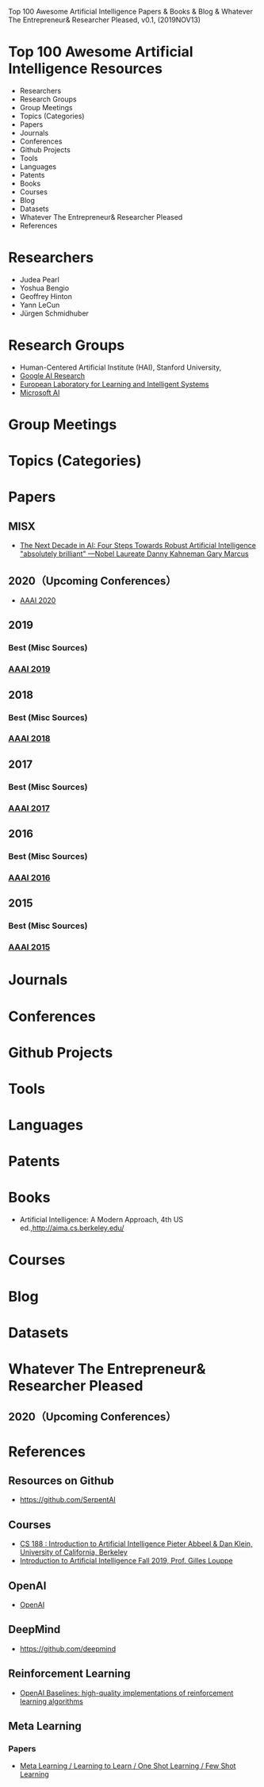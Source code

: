 Top 100 Awesome Artificial Intelligence Papers & Books & Blog & Whatever The Entrepreneur& Researcher Pleased, v0.1, 
(2019NOV13)

# Top 100 Awesome Artificial Intelligence Resources
+ Researchers
+ Research Groups
+ Group Meetings
+ Topics (Categories)
+ Papers
+ Journals
+ Conferences
+ Github Projects
+ Tools
+ Languages
+ Patents
+ Books
+ Courses
+ Blog
+ Datasets
+ Whatever The Entrepreneur& Researcher Pleased
+ References

# Researchers
+ Judea Pearl
+ Yoshua Bengio
+ Geoffrey Hinton
+ Yann LeCun
+ Jürgen Schmidhuber

# Research Groups
+ Human-Centered Artificial Institute (HAI), Stanford University, 
+ [Google AI Research](https://github.com/google-research/google-research)
+ [European Laboratory for Learning and Intelligent Systems](https://ellis.eu/en)
+ [Microsoft AI](https://www.microsoft.com/en-us/ai/ai-lab)

# Group Meetings


# Topics (Categories)

# Papers

## MISX
+ [The Next Decade in AI: Four Steps Towards Robust Artificial Intelligence "absolutely brilliant" —Nobel Laureate Danny Kahneman Gary Marcus](https://arxiv.org/abs/2002.06177)

## 2020（Upcoming Conferences）
+ [AAAI 2020](https://aaai.org/Conferences/AAAI-20/)

## 2019

### Best (Misc Sources)

### [AAAI 2019](https://aaai.org/Conferences/AAAI-19/)

## 2018

### Best (Misc Sources)

### [AAAI 2018](https://aaai.org/Conferences/AAAI-18/)

## 2017

### Best (Misc Sources)

### [AAAI 2017](https://aaai.org/Conferences/AAAI-17/)

## 2016

### Best (Misc Sources)

### [AAAI 2016](https://aaai.org/Conferences/AAAI-16/)

## 2015

### Best (Misc Sources)

### [AAAI 2015](https://aaai.org/Conferences/AAAI-15/)


# Journals

# Conferences

# Github Projects

# Tools

# Languages

# Patents

# Books
+ Artificial Intelligence: A Modern Approach, 4th US ed.,http://aima.cs.berkeley.edu/

# Courses

# Blog

# Datasets

# Whatever The Entrepreneur& Researcher Pleased

## 2020（Upcoming Conferences）


# References 

## Resources on Github
+ https://github.com/SerpentAI


## Courses
+ [CS 188 : Introduction to Artificial Intelligence  Pieter Abbeel & Dan Klein, University of California, Berkeley](https://inst.eecs.berkeley.edu/~cs188/fa18/)
+ [Introduction to Artificial Intelligence  Fall 2019, Prof. Gilles Louppe](https://glouppe.github.io/info8006-introduction-to-ai/pdf/lec-all.pdf)

## OpenAI
+ [OpenAI](https://github.com/openai)

## DeepMind
+ https://github.com/deepmind

## Reinforcement Learning
+ [OpenAI Baselines: high-quality implementations of reinforcement learning algorithms](https://github.com/openai/baselines)

## Meta Learning

### Papers
+ [Meta Learning / Learning to Learn / One Shot Learning / Few Shot Learning](https://github.com/floodsung/Meta-Learning-Papers)

